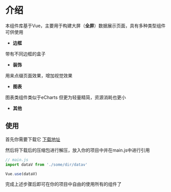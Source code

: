# 介绍

本组件库基于Vue，主要用于构建大屏（**全屏**）数据展示页面，具有多种类型组件可供使用
* **边框**

带有不同边框的盒子

* **装饰**

用来点缀页面效果，增加视觉效果

* **图表**

图表类组件类似于eCharts 但更为轻量精简，资源消耗也更小

* **其他**

## 使用

首先你需要下载它
[下载地址](http://datav.jiaminghi.com)

然后将下载后的压缩包进行解压，放入你的项目中并在main.js中进行引用

```js
// main.js
import dataV from './some/dir/datav'

Vue.use(dataV)
```

完成上述步骤后即可在你的项目中自由的使用所有的组件了




